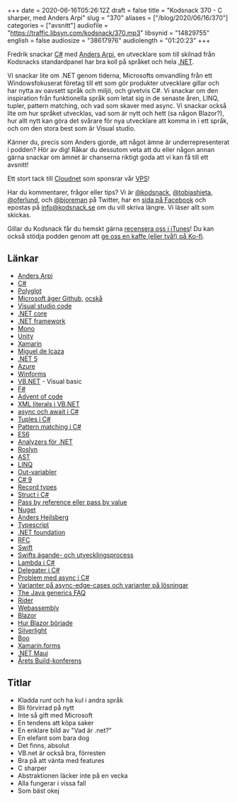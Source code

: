 +++
date = 2020-06-16T05:26:12Z
draft = false
title = "Kodsnack 370 - C sharper, med Anders Arpi"
slug = "370"
aliases = ["/blog/2020/06/16/370"]
categories = ["avsnitt"]
audiofile = "https://traffic.libsyn.com/kodsnack/370.mp3"
libsynid = "14829755"
english = false
audiosize = "38617976"
audiolength = "01:20:23" 
+++

Fredrik snackar [C#](https://en.wikipedia.org/wiki/C_Sharp_%28programming_language%29) med [Anders Arpi](https://www.linkedin.com/in/anders-arpi-423a4a69/?originalSubdomain=se), en utvecklare som till skilnad från Kodsnacks standardpanel har bra koll på språket och hela [.NET](https://en.wikipedia.org/wiki/.NET_Framework).

Vi snackar lite om .NET genom tiderna, Microsofts omvandling från ett Windowsfokuserat företag till ett som gör produkter utvecklare gillar och har nytta av oavsett språk och miljö, och givetvis C#. Vi snackar om den inspiration från funktionella språk som letat sig in de senaste åren, LINQ, tupler, pattern matching, och vad som skaver med async. Vi snackar också lite om hur språket utvecklas, vad som är nytt och hett (sa någon Blazor?), hur allt nytt kan göra det svårare för nya utvecklare att komma in i ett språk, och om den stora best som är Visual studio. 

Känner du, precis som Anders gjorde, att något ämne är underrepresenterat i podden? Hör av dig! Råkar du dessutom veta att du eller någon annan gärna snackar om ämnet är chanserna riktigt goda att vi kan få till ett avsnitt!

Ett stort tack till [Cloudnet](http://www.cloudnet.se) som sponsrar vår [VPS](http://en.wikipedia.org/wiki/Virtual_private_server)!

Har du kommentarer, frågor eller tips? Vi är [@kodsnack](https://www.twitter.com/kodsnack), [@tobiashieta](https://www.twitter.com/tobiashieta), [@oferlund](https://www.twitter.com/oferlund), och [@bjoreman](https://www.twitter.com/bjoreman) på Twitter, har en [sida på Facebook](https://www.facebook.com/kodsnack) och epostas på [info@kodsnack.se](mailto:info@kodsnack.se) om du vill skriva längre. Vi läser allt som skickas.

Gillar du Kodsnack får du hemskt gärna [recensera oss i iTunes](http://itunes.apple.com/se/podcast/kodsnack/id561631498?l=en)! Du kan också stödja podden genom att <a href="https://ko-fi.com/kodsnack" rel="payment">ge oss en kaffe (eller två!) på Ko-fi</a>.

## Länkar ##
* [Anders Arpi](https://www.linkedin.com/in/anders-arpi-423a4a69/?originalSubdomain=se)
* [C#](https://en.wikipedia.org/wiki/C_Sharp_%28programming_language%29)
* [Polyglot](https://en.wikipedia.org/wiki/Multilingualism#In_individuals)
* [Microsoft äger Github](https://en.wikipedia.org/wiki/GitHub#Acquisition_by_Microsoft), [ocskå](https://en.wikipedia.org/wiki/List_of_mergers_and_acquisitions_by_Microsoft)
* [Visual studio code](https://en.wikipedia.org/wiki/Visual_Studio_Code)
* [.NET core](https://en.wikipedia.org/wiki/.NET_Core)
* [.NET framework](https://en.wikipedia.org/wiki/.NET_Framework)
* [Mono](https://en.wikipedia.org/wiki/Mono_%28software%29)
* [Unity](https://en.wikipedia.org/wiki/Unity_%28game_engine%29)
* [Xamarin](https://en.wikipedia.org/wiki/Xamarin)
* [Miguel de Icaza](https://en.wikipedia.org/wiki/Miguel_de_Icaza)
* [.NET 5](https://devblogs.microsoft.com/dotnet/introducing-net-5/)
* [Azure](https://en.wikipedia.org/wiki/Microsoft_Azure)
* [Winforms](https://en.wikipedia.org/wiki/Windows_Forms)
* [VB.NET](https://en.wikipedia.org/wiki/Visual_Basic_.NET) - Visual basic
* [F#](https://en.wikipedia.org/wiki/F_Sharp_%28programming_language%29)
* [Advent of code](https://adventofcode.com/)
* [XML literals i VB.NET](https://docs.microsoft.com/en-us/dotnet/visual-basic/programming-guide/language-features/xml/xml-literals-overview)
* [async och await i C#](https://docs.microsoft.com/en-us/dotnet/csharp/programming-guide/concepts/async/)
* [Tuples i C#](https://docs.microsoft.com/en-us/dotnet/csharp/tuples)
* [Pattern matching i C#](https://docs.microsoft.com/en-us/dotnet/csharp/pattern-matching)
* [ES6](http://es6-features.org/#Constants)
* [Analyzers för .NET](https://docs.microsoft.com/en-us/dotnet/standard/analyzers/)
* [Roslyn](https://en.wikipedia.org/wiki/Roslyn_%28compiler%29)
* [AST](https://en.wikipedia.org/wiki/Abstract_syntax_tree)
* [LINQ](https://docs.microsoft.com/en-us/dotnet/standard/using-linq)
* [Out-variabler](https://docs.microsoft.com/en-us/dotnet/csharp/language-reference/keywords/out-parameter-modifier)
* [C# 9](https://devblogs.microsoft.com/dotnet/welcome-to-c-9-0/)
* [Record types](https://www.stevefenton.co.uk/2020/05/csharp-9-record-types/)
* [Struct i C#](https://docs.microsoft.com/en-us/dotnet/csharp/programming-guide/classes-and-structs/)
* [Pass by reference eller pass by value](https://docs.microsoft.com/en-us/dotnet/csharp/programming-guide/classes-and-structs/passing-parameters)
* [Nuget](https://en.wikipedia.org/wiki/NuGet)
* [Anders Hejlsberg](https://en.wikipedia.org/wiki/Anders_Hejlsberg)
* [Typescript](https://en.wikipedia.org/wiki/TypeScript)
* [.NET foundation](https://en.wikipedia.org/wiki/.NET_Foundation)
* [RFC](https://en.wikipedia.org/wiki/Request_for_Comments)
* [Swift](https://en.wikipedia.org/wiki/Swift_%28programming_language%29)
* [Swifts ägande- och utvecklingsprocess](https://swift.org/contributing/#participating-in-the-swift-evolution-process)
* [Lambda i C#](https://docs.microsoft.com/en-us/dotnet/csharp/programming-guide/statements-expressions-operators/lambda-expressions)
* [Delegater i C#](https://docs.microsoft.com/en-us/dotnet/csharp/tour-of-csharp/delegates)
* [Problem med async i C#](https://markheath.net/post/async-antipatterns)
* [Varianter på async-edge-cases och varianter på lösningar](https://gist.github.com/jonlabelle/841146854b23b305b50fa5542f84b20c)
* [The Java generics FAQ](http://www.angelikalanger.com/GenericsFAQ/JavaGenericsFAQ.html)
* [Rider](https://www.jetbrains.com/rider/)
* [Webassembly](https://en.wikipedia.org/wiki/WebAssembly)
* [Blazor](https://www.youtube.com/watch?v=MiLAE6HMr10&feature=youtu.be&t=31m45s)
* [Hur Blazor började](https://www.youtube.com/watch?v=MiLAE6HMr10&feature=youtu.be&t=31m45s)
* [Silverlight](https://en.wikipedia.org/wiki/Microsoft_Silverlight)
* [Boo](https://en.wikipedia.org/wiki/Boo_%28programming_language%29)
* [Xamarin.forms](https://en.wikipedia.org/wiki/Xamarin#Xamarin.Forms)
* [.NET Maui](https://devblogs.microsoft.com/dotnet/introducing-net-multi-platform-app-ui/)
* [Årets Build-konferens](https://mybuild.microsoft.com/)

## Titlar ##
* Kladda runt och ha kul i andra språk
* Bli förvirrad på nytt
* Inte så gift med Microsoft
* En tendens att köpa saker
* En enklare bild av "Vad är .net?"
* En elefant som bara dog
* Det finns, absolut
* VB.net är också bra, förresten
* Bra på att vänta med features
* C sharper
* Abstraktionen läcker inte på en vecka
* Alla fungerar i vissa fall
* Som bäst okej